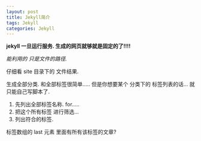 ```yaml
---
layout: post
title: Jekyll简介
tags: Jekyll
categories: Jekyll
---
```



**jekyll 一旦运行服务. 生成的网页就够就是固定的了!!!!**

*能利用的 只是文件的路径.*

仔细看 site 目录下的 文件结果.

生成全部分类. 和全部标签很简单.....
但是你想要某个 分类下的 标签列表的话... 就只能自己写脚本了.
1. 先列出全部标签名称. for.....
2. 把这个所有标签  进行筛选...
3. 列出符合的标签.

标签数组的 last 元素 里面有所有该标签的文章?


